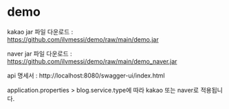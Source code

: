 # demo

kakao jar 파일 다운로드 : https://github.com/ilvmessi/demo/raw/main/demo.jar

naver jar 파일 다운로드 : https://github.com/ilvmessi/demo/raw/main/demo_naver.jar

api 명세서 : http://localhost:8080/swagger-ui/index.html

application.properties > blog.service.type에 따라 kakao 또는 naver로 적용됩니다.
